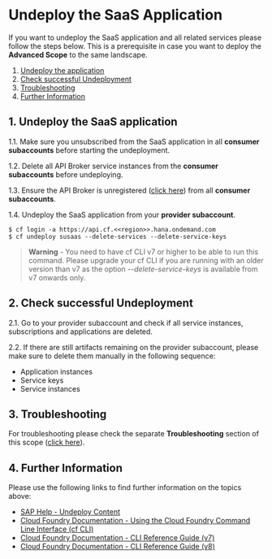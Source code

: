 # Undeploy the SaaS Application

If you want to undeploy the SaaS application and all related services please follow the steps below. This is a prerequisite in case you want to deploy the **Advanced Scope** to the same landscape.   

1. [Undeploy the application](#1-Undeploy-the-application)
2. [Check successful Undeployment](#2-Check-successful-Undeployment)
3. [Troubleshooting](#3-Troubleshooting)
4. [Further Information](#4-Further-Information)


## 1. Undeploy the SaaS application

1.1. Make sure you unsubscribed from the SaaS application in all **consumer subaccounts** before starting the undeployment. 

1.2. Delete all API Broker service instances from the **consumer subaccounts** before undeploying.

1.3. Ensure the API Broker is unregistered ([click here](../8-unsubscribe-consumer-subaccount/README.MD#2-check-successful-unsubscription)) from all **consumer subaccounts**. 

1.4. Undeploy the SaaS application from your **provider subaccount**. 

```
$ cf login -a https://api.cf.<<region>>.hana.ondemand.com
$ cf undeploy susaas --delete-services --delete-service-keys
```

> **Warning** - You need to have cf CLI v7 or higher to be able to run this command. Please upgrade your cf CLI if you are running with an older version than v7 as the option *--delete-service-keys* is available from v7 onwards only.


## 2. Check successful Undeployment

2.1. Go to your provider subaccount and check if all service instances, subscriptions and applications are deleted. 

2.2. If there are still artifacts remaining on the provider subaccount, please make sure to delete them manually in the following sequence:
- Application instances
- Service keys
- Service instances


## 3. Troubleshooting

For troubleshooting please check the separate **Troubleshooting** section of this scope ([click here](../10-troubleshooting/README.MD)).


## 4. Further Information

Please use the following links to find further information on the topics above:

* [SAP Help - Undeploy Content](https://help.sap.com/docs/BTP/65de2977205c403bbc107264b8eccf4b/fab96a603a004bd992822c83d4b01370.html?locale=en-US)
* [Cloud Foundry Documentation - Using the Cloud Foundry Command Line Interface (cf CLI)](https://docs.cloudfoundry.org/cf-cli/)
* [Cloud Foundry Documentation - CLI Reference Guide (v7)](https://cli.cloudfoundry.org/en-US/v7/)
* [Cloud Foundry Documentation - CLI Reference Guide (v8)](https://cli.cloudfoundry.org/en-US/v8/)
